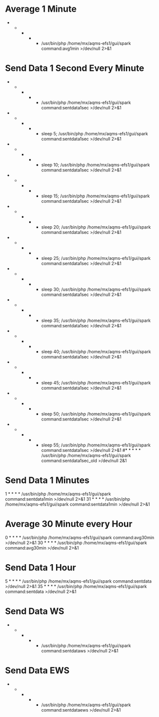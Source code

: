 # Average 1 Minute
* * * * * /usr/bin/php /home/mx/aqms-efs1/gui/spark command:avg1min >/dev/null 2>&1
# Send Data 1 Second Every Minute
* * * * * /usr/bin/php /home/mx/aqms-efs1/gui/spark command:sentdata1sec >/dev/null 2>&1
* * * * * sleep 5; /usr/bin/php /home/mx/aqms-efs1/gui/spark command:sentdata1sec >/dev/null 2>&1
* * * * * sleep 10; /usr/bin/php /home/mx/aqms-efs1/gui/spark command:sentdata1sec >/dev/null 2>&1
* * * * * sleep 15; /usr/bin/php /home/mx/aqms-efs1/gui/spark command:sentdata1sec >/dev/null 2>&1
* * * * * sleep 20; /usr/bin/php /home/mx/aqms-efs1/gui/spark command:sentdata1sec >/dev/null 2>&1
* * * * * sleep 25; /usr/bin/php /home/mx/aqms-efs1/gui/spark command:sentdata1sec >/dev/null 2>&1
* * * * * sleep 30; /usr/bin/php /home/mx/aqms-efs1/gui/spark command:sentdata1sec >/dev/null 2>&1
* * * * * sleep 35; /usr/bin/php /home/mx/aqms-efs1/gui/spark command:sentdata1sec >/dev/null 2>&1
* * * * * sleep 40; /usr/bin/php /home/mx/aqms-efs1/gui/spark command:sentdata1sec >/dev/null 2>&1
* * * * * sleep 45; /usr/bin/php /home/mx/aqms-efs1/gui/spark command:sentdata1sec >/dev/null 2>&1
* * * * * sleep 50; /usr/bin/php /home/mx/aqms-efs1/gui/spark command:sentdata1sec >/dev/null 2>&1
* * * * * sleep 55; /usr/bin/php /home/mx/aqms-efs1/gui/spark command:sentdata1sec >/dev/null 2>&1
#* * * * * /usr/bin/php /home/mx/aqms-efs1/gui/spark command:sentdata1sec_old >/dev/null 2&1
# Send Data 1 Minutes
1 * * * * /usr/bin/php /home/mx/aqms-efs1/gui/spark command:sentdata1min >/dev/null 2>&1
31 * * * * /usr/bin/php /home/mx/aqms-efs1/gui/spark command:sentdata1min >/dev/null 2>&1
# Average 30 Minute every Hour
0 * * * * /usr/bin/php /home/mx/aqms-efs1/gui/spark command:avg30min >/dev/null 2>&1
30 * * * * /usr/bin/php /home/mx/aqms-efs1/gui/spark command:avg30min >/dev/null 2>&1
# Send Data 1 Hour
5 * * * * /usr/bin/php /home/mx/aqms-efs1/gui/spark command:sentdata >/dev/null 2>&1
35 * * * * /usr/bin/php /home/mx/aqms-efs1/gui/spark command:sentdata >/dev/null 2>&1
# Send Data WS
* * * * * /usr/bin/php /home/mx/aqms-efs1/gui/spark command:sentdataws >/dev/null 2>&1
# Send Data EWS
* * * * * /usr/bin/php /home/mx/aqms-efs1/gui/spark command:sentdataews >/dev/null 2>&1
